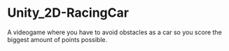 # Unity_2D-RacingCar

A videogame where you have to avoid obstacles as a car so you score the biggest amount of points possible.
